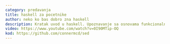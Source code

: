 ```yaml
---
category: predavanja
title: haskell za pocetnike
author: neko ko bas dobro zna haskell
description: Kratak uvod u haskell. Upoznavanje sa osnovama funkcionalnog programiranja. Pravi se mini sed.
video: https://www.youtube.com/watch?v=0I90MTip-OQ
kod: https://github.com/connermcd/sed
---
```


<!-- datum mora biti tacan inace se ne prikazuje post -->
